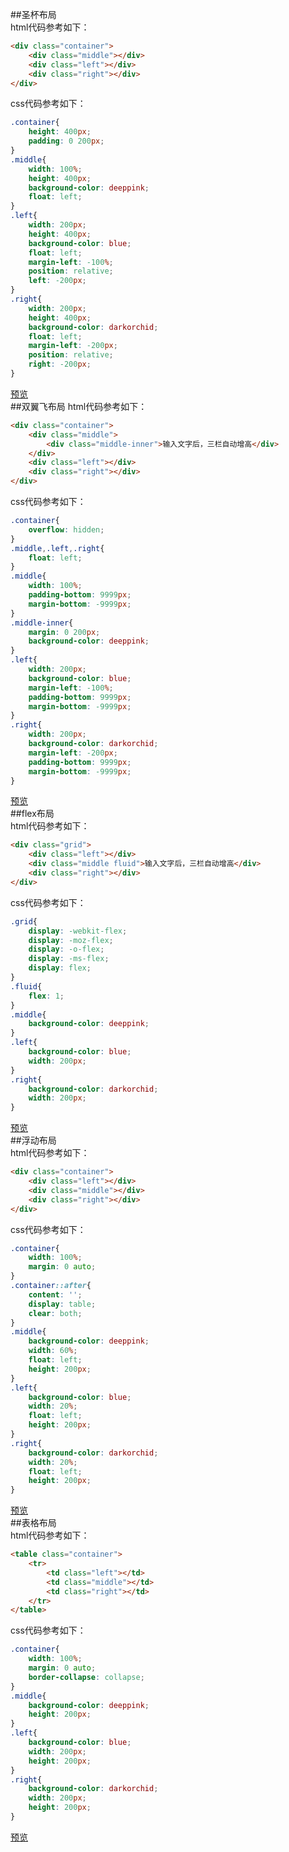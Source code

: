 ##圣杯布局  
html代码参考如下：<br>
```html
<div class="container">
    <div class="middle"></div>
    <div class="left"></div>
    <div class="right"></div>
</div>
```
css代码参考如下：<br>
```css
.container{
    height: 400px;
    padding: 0 200px;
}
.middle{
    width: 100%;
    height: 400px;
    background-color: deeppink;
    float: left;
}
.left{
    width: 200px;
    height: 400px;
    background-color: blue;
    float: left;
    margin-left: -100%;
    position: relative;
    left: -200px;
}
.right{
    width: 200px;
    height: 400px;
    background-color: darkorchid;
    float: left;
    margin-left: -200px;
    position: relative;
    right: -200px;
}
```
[预览](https://skyninger.github.io/20170602/test1.html)
<br>
##双翼飞布局 
html代码参考如下：<br>
```html
<div class="container">
    <div class="middle">
        <div class="middle-inner">输入文字后，三栏自动增高</div>
    </div>
    <div class="left"></div>
    <div class="right"></div>
</div>
```
css代码参考如下：<br>
```css
.container{
    overflow: hidden;
}
.middle,.left,.right{
    float: left;
}
.middle{
    width: 100%;
    padding-bottom: 9999px;
    margin-bottom: -9999px;
}
.middle-inner{
    margin: 0 200px;
    background-color: deeppink;
}
.left{
    width: 200px;
    background-color: blue;
    margin-left: -100%;
    padding-bottom: 9999px;
    margin-bottom: -9999px;
}
.right{
    width: 200px;
    background-color: darkorchid;
    margin-left: -200px;
    padding-bottom: 9999px;
    margin-bottom: -9999px;
}
```
[预览](https://skyninger.github.io/20170602/test2.html)
<br>
##flex布局    
html代码参考如下：<br>
```html
<div class="grid">
    <div class="left"></div>
    <div class="middle fluid">输入文字后，三栏自动增高</div>
    <div class="right"></div>
</div>
```
css代码参考如下：<br>
```css
.grid{
    display: -webkit-flex;
    display: -moz-flex;
    display: -o-flex;
    display: -ms-flex;
    display: flex;
}
.fluid{
    flex: 1;
}
.middle{
    background-color: deeppink;
}
.left{
    background-color: blue;
    width: 200px;
}
.right{
    background-color: darkorchid;
    width: 200px;
}
```
[预览](https://skyninger.github.io/20170602/test3.html)
<br>
##浮动布局  
html代码参考如下：<br>
```html
<div class="container">
    <div class="left"></div>
    <div class="middle"></div>
    <div class="right"></div>
</div>
```
css代码参考如下：<br>
```css
.container{
    width: 100%;
    margin: 0 auto;
}
.container::after{
    content: '';
    display: table;
    clear: both;
}
.middle{
    background-color: deeppink;
    width: 60%;
    float: left;
    height: 200px;
}
.left{
    background-color: blue;
    width: 20%;
    float: left;
    height: 200px;
}
.right{
    background-color: darkorchid;
    width: 20%;
    float: left;
    height: 200px;
}
```
[预览](https://skyninger.github.io/20170602/test4.html)
<br>
##表格布局  
html代码参考如下：<br>
```html
<table class="container">
    <tr>
        <td class="left"></td>
        <td class="middle"></td>
        <td class="right"></td>
    </tr>
</table>
```
css代码参考如下：<br>
```css
.container{
    width: 100%;
    margin: 0 auto;
    border-collapse: collapse;
}
.middle{
    background-color: deeppink;
    height: 200px;
}
.left{
    background-color: blue;
    width: 200px;
    height: 200px;
}
.right{
    background-color: darkorchid;
    width: 200px;
    height: 200px;
}
```
[预览](https://skyninger.github.io/20170602/test5.html)
<br>
